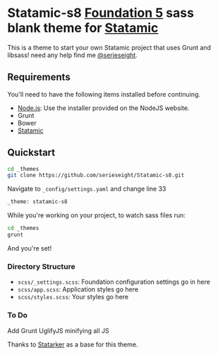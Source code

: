 # Statamic-s8 [Foundation 5](http://foundation.zurb.com/) sass blank theme for [Statamic](http://statamic.com) 

This is a theme to start your own Statamic project that uses Grunt and libsass!
need any help find me [@serieseight](http://twitter.com/serieseight).

## Requirements

You'll need to have the following items installed before continuing.

  * [Node.js](http://nodejs.org): Use the installer provided on the NodeJS website.
  * Grunt
  * Bower
  * [Statamic](http://statamic.com) 

## Quickstart

```bash
cd _themes
git clone https://github.com/serieseight/Statamic-s8.git
```
Navigate to `_config/settings.yaml` and change line 33
```bash 
_theme: statamic-s8
```

While you're working on your project, to watch sass files run:
```bash
cd _themes
grunt
```
And you're set!

### Directory Structure

  * `scss/_settings.scss`: Foundation configuration settings go in here
  * `scss/app.scss`: Application styles go here
  * `scss/styles.scss`: Your styles go here


### To Do
Add Grunt UglifyJS minifying all JS




Thanks to [Statarker](http://www.statamicthemes.com/themes) as a base for this theme.


